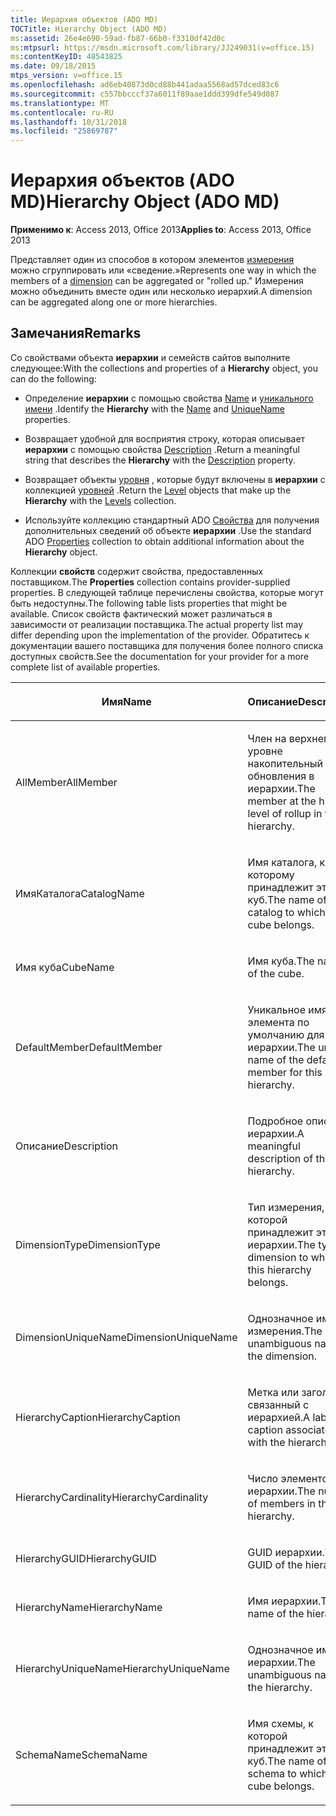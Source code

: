 ```yaml
---
title: Иерархия объектов (ADO MD)
TOCTitle: Hierarchy Object (ADO MD)
ms:assetid: 26e4e690-59ad-fb87-66b0-f3310df42d0c
ms:mtpsurl: https://msdn.microsoft.com/library/JJ249031(v=office.15)
ms:contentKeyID: 48543825
ms.date: 09/18/2015
mtps_version: v=office.15
ms.openlocfilehash: ad6eb40873d0cd88b441adaa5568ad57dced83c6
ms.sourcegitcommit: c557bbcccf37a6011f89aae1ddd399dfe549d087
ms.translationtype: MT
ms.contentlocale: ru-RU
ms.lasthandoff: 10/31/2018
ms.locfileid: "25869787"
---
```

# <a name="hierarchy-object-ado-md"></a><span data-ttu-id="b3686-102">Иерархия объектов (ADO MD)</span><span class="sxs-lookup"><span data-stu-id="b3686-102">Hierarchy Object (ADO MD)</span></span>


<span data-ttu-id="b3686-103">**Применимо к**: Access 2013, Office 2013</span><span class="sxs-lookup"><span data-stu-id="b3686-103">**Applies to**: Access 2013, Office 2013</span></span>

<span data-ttu-id="b3686-104">Представляет один из способов в котором элементов [измерения](dimension-object-ado-md.md) можно сгруппировать или «сведение.»</span><span class="sxs-lookup"><span data-stu-id="b3686-104">Represents one way in which the members of a [dimension](dimension-object-ado-md.md) can be aggregated or "rolled up."</span></span> <span data-ttu-id="b3686-105">Измерения можно объединить вместе один или несколько иерархий.</span><span class="sxs-lookup"><span data-stu-id="b3686-105">A dimension can be aggregated along one or more hierarchies.</span></span>

## <a name="remarks"></a><span data-ttu-id="b3686-106">Замечания</span><span class="sxs-lookup"><span data-stu-id="b3686-106">Remarks</span></span>

<span data-ttu-id="b3686-107">Со свойствами объекта **иерархии** и семейств сайтов выполните следующее:</span><span class="sxs-lookup"><span data-stu-id="b3686-107">With the collections and properties of a **Hierarchy** object, you can do the following:</span></span>

  - <span data-ttu-id="b3686-108">Определение **иерархии** с помощью свойства [Name](name-property-ado-md.md) и [уникального имени](uniquename-property-ado-md.md) .</span><span class="sxs-lookup"><span data-stu-id="b3686-108">Identify the **Hierarchy** with the [Name](name-property-ado-md.md) and [UniqueName](uniquename-property-ado-md.md) properties.</span></span>

  - <span data-ttu-id="b3686-109">Возвращает удобной для восприятия строку, которая описывает **иерархии** с помощью свойства [Description](description-property-ado-md.md) .</span><span class="sxs-lookup"><span data-stu-id="b3686-109">Return a meaningful string that describes the **Hierarchy** with the [Description](description-property-ado-md.md) property.</span></span>

  - <span data-ttu-id="b3686-110">Возвращает объекты [уровня](level-object-ado-md.md) , которые будут включены в **иерархии** с коллекцией [уровней](levels-collection-ado-md.md) .</span><span class="sxs-lookup"><span data-stu-id="b3686-110">Return the [Level](level-object-ado-md.md) objects that make up the **Hierarchy** with the [Levels](levels-collection-ado-md.md) collection.</span></span>

  - <span data-ttu-id="b3686-111">Используйте коллекцию стандартный ADO [Свойства](properties-collection-ado.md) для получения дополнительных сведений об объекте **иерархии** .</span><span class="sxs-lookup"><span data-stu-id="b3686-111">Use the standard ADO [Properties](properties-collection-ado.md) collection to obtain additional information about the **Hierarchy** object.</span></span>

<span data-ttu-id="b3686-112">Коллекции **свойств** содержит свойства, предоставленных поставщиком.</span><span class="sxs-lookup"><span data-stu-id="b3686-112">The **Properties** collection contains provider-supplied properties.</span></span> <span data-ttu-id="b3686-113">В следующей таблице перечислены свойства, которые могут быть недоступны.</span><span class="sxs-lookup"><span data-stu-id="b3686-113">The following table lists properties that might be available.</span></span> <span data-ttu-id="b3686-114">Список свойств фактический может различаться в зависимости от реализации поставщика.</span><span class="sxs-lookup"><span data-stu-id="b3686-114">The actual property list may differ depending upon the implementation of the provider.</span></span> <span data-ttu-id="b3686-115">Обратитесь к документации вашего поставщика для получения более полного списка доступных свойств.</span><span class="sxs-lookup"><span data-stu-id="b3686-115">See the documentation for your provider for a more complete list of available properties.</span></span>

<table>
<colgroup>
<col style="width: 50%" />
<col style="width: 50%" />
</colgroup>
<thead>
<tr class="header">
<th><p><span data-ttu-id="b3686-116">Имя</span><span class="sxs-lookup"><span data-stu-id="b3686-116">Name</span></span></p></th>
<th><p><span data-ttu-id="b3686-117">Описание</span><span class="sxs-lookup"><span data-stu-id="b3686-117">Description</span></span></p></th>
</tr>
</thead>
<tbody>
<tr class="odd">
<td><p><span data-ttu-id="b3686-118">AllMember</span><span class="sxs-lookup"><span data-stu-id="b3686-118">AllMember</span></span></p></td>
<td><p><span data-ttu-id="b3686-119">Член на верхнем уровне накопительный пакет обновления в иерархии.</span><span class="sxs-lookup"><span data-stu-id="b3686-119">The member at the highest level of rollup in the hierarchy.</span></span></p></td>
</tr>
<tr class="even">
<td><p><span data-ttu-id="b3686-120">ИмяКаталога</span><span class="sxs-lookup"><span data-stu-id="b3686-120">CatalogName</span></span></p></td>
<td><p><span data-ttu-id="b3686-121">Имя каталога, к которому принадлежит этот куб.</span><span class="sxs-lookup"><span data-stu-id="b3686-121">The name of the catalog to which this cube belongs.</span></span></p></td>
</tr>
<tr class="odd">
<td><p><span data-ttu-id="b3686-122">Имя куба</span><span class="sxs-lookup"><span data-stu-id="b3686-122">CubeName</span></span></p></td>
<td><p><span data-ttu-id="b3686-123">Имя куба.</span><span class="sxs-lookup"><span data-stu-id="b3686-123">The name of the cube.</span></span></p></td>
</tr>
<tr class="even">
<td><p><span data-ttu-id="b3686-124">DefaultMember</span><span class="sxs-lookup"><span data-stu-id="b3686-124">DefaultMember</span></span></p></td>
<td><p><span data-ttu-id="b3686-125">Уникальное имя элемента по умолчанию для этой иерархии.</span><span class="sxs-lookup"><span data-stu-id="b3686-125">The unique name of the default member for this hierarchy.</span></span></p></td>
</tr>
<tr class="odd">
<td><p><span data-ttu-id="b3686-126">Описание</span><span class="sxs-lookup"><span data-stu-id="b3686-126">Description</span></span></p></td>
<td><p><span data-ttu-id="b3686-127">Подробное описание иерархии.</span><span class="sxs-lookup"><span data-stu-id="b3686-127">A meaningful description of the hierarchy.</span></span></p></td>
</tr>
<tr class="even">
<td><p><span data-ttu-id="b3686-128">DimensionType</span><span class="sxs-lookup"><span data-stu-id="b3686-128">DimensionType</span></span></p></td>
<td><p><span data-ttu-id="b3686-129">Тип измерения, к которой принадлежит этой иерархии.</span><span class="sxs-lookup"><span data-stu-id="b3686-129">The type of dimension to which this hierarchy belongs.</span></span></p></td>
</tr>
<tr class="odd">
<td><p><span data-ttu-id="b3686-130">DimensionUniqueName</span><span class="sxs-lookup"><span data-stu-id="b3686-130">DimensionUniqueName</span></span></p></td>
<td><p><span data-ttu-id="b3686-131">Однозначное имя измерения.</span><span class="sxs-lookup"><span data-stu-id="b3686-131">The unambiguous name of the dimension.</span></span></p></td>
</tr>
<tr class="even">
<td><p><span data-ttu-id="b3686-132">HierarchyCaption</span><span class="sxs-lookup"><span data-stu-id="b3686-132">HierarchyCaption</span></span></p></td>
<td><p><span data-ttu-id="b3686-133">Метка или заголовок, связанный с иерархией.</span><span class="sxs-lookup"><span data-stu-id="b3686-133">A label or caption associated with the hierarchy.</span></span></p></td>
</tr>
<tr class="odd">
<td><p><span data-ttu-id="b3686-134">HierarchyCardinality</span><span class="sxs-lookup"><span data-stu-id="b3686-134">HierarchyCardinality</span></span></p></td>
<td><p><span data-ttu-id="b3686-135">Число элементов в иерархии.</span><span class="sxs-lookup"><span data-stu-id="b3686-135">The number of members in the hierarchy.</span></span></p></td>
</tr>
<tr class="even">
<td><p><span data-ttu-id="b3686-136">HierarchyGUID</span><span class="sxs-lookup"><span data-stu-id="b3686-136">HierarchyGUID</span></span></p></td>
<td><p><span data-ttu-id="b3686-137">GUID иерархии.</span><span class="sxs-lookup"><span data-stu-id="b3686-137">The GUID of the hierarchy.</span></span></p></td>
</tr>
<tr class="odd">
<td><p><span data-ttu-id="b3686-138">HierarchyName</span><span class="sxs-lookup"><span data-stu-id="b3686-138">HierarchyName</span></span></p></td>
<td><p><span data-ttu-id="b3686-139">Имя иерархии.</span><span class="sxs-lookup"><span data-stu-id="b3686-139">The name of the hierarchy.</span></span></p></td>
</tr>
<tr class="even">
<td><p><span data-ttu-id="b3686-140">HierarchyUniqueName</span><span class="sxs-lookup"><span data-stu-id="b3686-140">HierarchyUniqueName</span></span></p></td>
<td><p><span data-ttu-id="b3686-141">Однозначное имя иерархии.</span><span class="sxs-lookup"><span data-stu-id="b3686-141">The unambiguous name of the hierarchy.</span></span></p></td>
</tr>
<tr class="odd">
<td><p><span data-ttu-id="b3686-142">SchemaName</span><span class="sxs-lookup"><span data-stu-id="b3686-142">SchemaName</span></span></p></td>
<td><p><span data-ttu-id="b3686-143">Имя схемы, к которой принадлежит этот куб.</span><span class="sxs-lookup"><span data-stu-id="b3686-143">The name of the schema to which this cube belongs.</span></span></p></td>
</tr>
</tbody>
</table>

